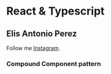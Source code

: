 # React & Typescript

## Elis Antonio Perez

Follow me [Instagram](https://www.instagram.com/elisperezmusic).


### Compound Component pattern